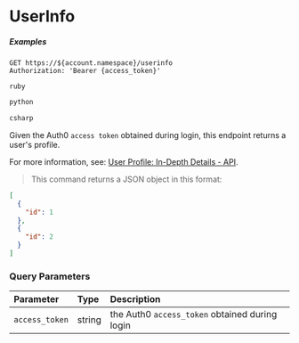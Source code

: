 # UserInfo

<h5 class="code-snippet-title">Examples</h5>

```http
GET https://${account.namespace}/userinfo
Authorization: 'Bearer {access_token}'
```

```shell
ruby
```

```javascript
python
```

```csharp
csharp
```

Given the Auth0 `access token` obtained during login, this endpoint returns a user's profile.

<aside class="notice">
For more information, see: <a href="/user-profile/user-profile-details#api">User Profile: In-Depth Details - API</a>.
</aside>

> This command returns a JSON object in this format:

```json
[
  {
    "id": 1
  },
  {
    "id": 2
  }
]
```

### Query Parameters

| Parameter        | Type       | Description |
|:-----------------|:-----------|:------------|
| `access_token`    | string     | the Auth0 `access_token` obtained during login |
